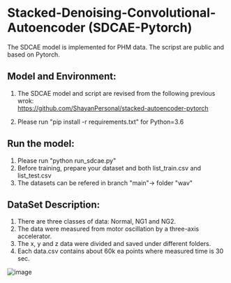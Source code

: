 # Stacked-Denoising-Convolutional-Autoencoder (SDCAE-Pytorch)
The SDCAE model is implemented for PHM data. The scripst are public and based on Pytorch.

## Model and Environment:  
1. The SDCAE model and script are revised from the following previous wrok:  
https://github.com/ShayanPersonal/stacked-autoencoder-pytorch  

2. Please run "pip install -r requirements.txt" for Python=3.6  

## Run the model:  
1. Please run "python run_sdcae.py"   
2. Before training, prepare your dataset and both list_train.csv and list_test.csv  
3. The datasets can be refered in branch "main"-> folder "wav"  

## DataSet Description:   
1. There are three classes of data: Normal, NG1 and NG2.  
2. The data were measured from motor oscillation by a three-axis accelerator.  
3. The x, y and z data were divided and saved under different folders.  
4. Each data.csv contains about 60k ea points where measured time is 30 sec.  
  

![image](https://github.com/ChengWeiGu/stacked-denoising-autoencoder/blob/main/result.jpg)  
